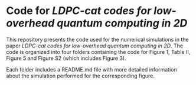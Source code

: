 # Code for *LDPC-cat codes for low-overhead quantum computing in 2D*

This repository presents the code used for the numerical simulations in the paper *LDPC-cat codes for low-overhead quantum computing in 2D*. The code is organized into four folders containing the code for Figure 1, Table II, Figure 5 and Figure S2 (which includes Figure 3).

Each folder includes a README.md file with more detailed information about the simulation performed for the corresponding figure.

